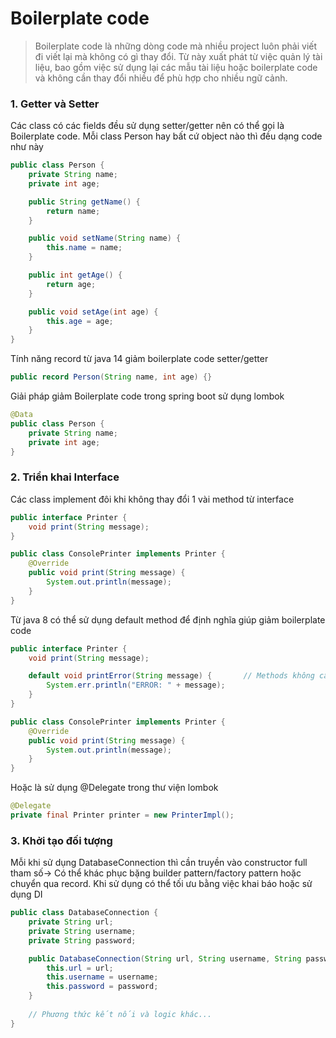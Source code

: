 # Boilerplate code
> Boilerplate code là những dòng code mà nhiều project luôn phải viết đi viết lại mà không có gì thay đổi. Từ này xuất phát từ việc quản lý tài liệu, bao gồm việc sử dụng lại các mẫu tài liệu hoặc boilerplate code và không cần thay đổi nhiều để phù hợp cho nhiều ngữ cảnh.

### 1. Getter và Setter
Các class có các fields đều sử dụng setter/getter nên có thể gọi là Boilerplate code.
Mỗi class Person hay bất cứ object nào thì đều dạng code như này
```java
public class Person {
    private String name;
    private int age;

    public String getName() {
        return name;
    }

    public void setName(String name) {
        this.name = name;
    }

    public int getAge() {
        return age;
    }

    public void setAge(int age) {
        this.age = age;
    }
}
```
Tính năng record từ java 14 giảm boilerplate code setter/getter
```java
public record Person(String name, int age) {}
```

Giải pháp giảm Boilerplate code trong spring boot sử dụng lombok
```java
@Data
public class Person {
    private String name;
    private int age;
}
```

### 2. Triển khai Interface
Các class implement đôi khi không thay đổi 1 vài method từ interface
```java
public interface Printer {
    void print(String message);
}

public class ConsolePrinter implements Printer {
    @Override
    public void print(String message) {
        System.out.println(message);
    }
}
```

Từ java 8 có thể sử dụng default method để định nghĩa giúp giảm boilerplate code
```java
public interface Printer {
    void print(String message);

    default void printError(String message) {       // Methods không cần class implement định nghĩa mà có thể dùng chung
        System.err.println("ERROR: " + message);
    }
}

public class ConsolePrinter implements Printer {
    @Override
    public void print(String message) {
        System.out.println(message);
    }
}
```

Hoặc là sử dụng @Delegate trong thư viện lombok
```java
@Delegate
private final Printer printer = new PrinterImpl();
```

### 3. Khởi tạo đối tượng
Mỗi khi sử dụng DatabaseConnection thì cần truyền vào constructor full tham số-> Có thể khác phục bặng builder pattern/factory pattern hoặc chuyển qua record. Khi sử dụng có thể tối ưu bằng việc khai báo hoặc sử dụng DI
```java
public class DatabaseConnection {
    private String url;
    private String username;
    private String password;

    public DatabaseConnection(String url, String username, String password) {
        this.url = url;
        this.username = username;
        this.password = password;
    }
    
    // Phương thức kết nối và logic khác...
}
```

